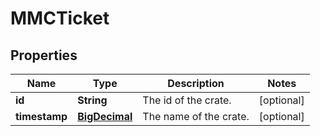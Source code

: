 
# MMCTicket

## Properties
Name | Type | Description | Notes
------------ | ------------- | ------------- | -------------
**id** | **String** | The id of the crate. |  [optional]
**timestamp** | [**BigDecimal**](BigDecimal.md) | The name of the crate. |  [optional]



